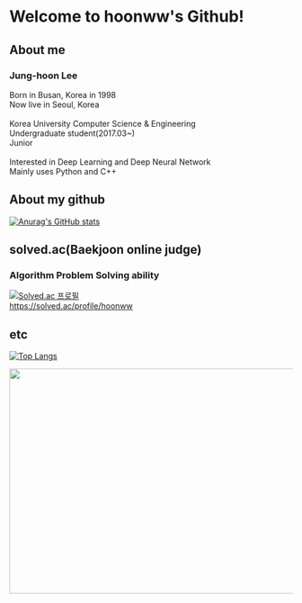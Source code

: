 # Welcome to hoonww's Github!

## About me

### Jung-hoon Lee
Born in Busan, Korea in 1998<br>
Now live in Seoul, Korea<br>
<br>
Korea University Computer Science & Engineering<br>
Undergraduate student(2017.03~)<br>
Junior<br>
<br>
Interested in Deep Learning and Deep Neural Network
<br>
Mainly uses Python and C++
<br>

## About my github
[![Anurag's GitHub stats](https://github-readme-stats.vercel.app/api?username=hoonww&count_private=true&show_icons=true&theme=dracula)](https://github.com/anuraghazra/github-readme-stats)

## solved.ac(Baekjoon online judge)
### Algorithm Problem Solving ability
[![Solved.ac
프로필](http://mazassumnida.wtf/api/v2/generate_badge?boj=hoonww)](https://solved.ac/hoonww)<br>
https://solved.ac/profile/hoonww

## etc

[![Top Langs](https://github-readme-stats.vercel.app/api/top-langs/?username=hoonww&theme=react&layout=compact)](https://github.com/anuraghazra/github-readme-stats)

<a href="https://wakatime.com"><img src="https://wakatime.com/share/@hoonww/e61baaa2-2846-4003-b368-3de08e0daf27.png" width=550 height=400/></a>
